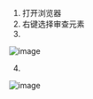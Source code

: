 1. 打开浏览器
2. 右键选择审查元素
3. 
![image](https://note.youdao.com/yws/api/personal/file/WEB690ef548a75cab761aa30a741e92b6dd?method=download&shareKey=8858c99db0c44a456e0572c3efa1b76d)

4.
![image](https://note.youdao.com/yws/api/personal/file/WEB9d5a2f1bdc120cf899b49990d125af25?method=download&shareKey=c3d94c6610fa9a0fe17a593adac8a27e)
